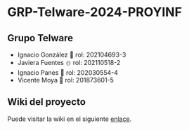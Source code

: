 # GRP-Telware-2024-PROYINF

## Grupo Telware

- Ignacio González 👾 rol: 202104693-3
- Javiera Fuentes ⛄ rol: 202110518-2
- Ignacio Panes 🏀 rol: 202030554-4
- Vicente Moya 🔰 rol: 201873601-5


## Wiki del proyecto
Puede visitar la wiki en el siguiente [enlace](https://github.com/Choriporg/GRP-Telware-2024-PROYINF/wiki).
